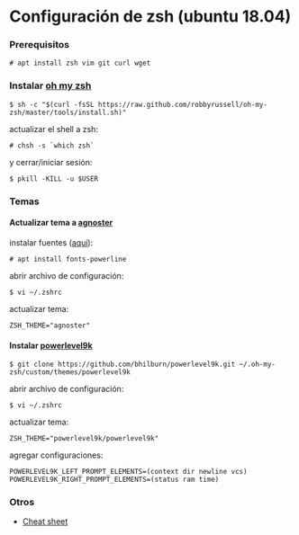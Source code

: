 # Configuración de **zsh** (ubuntu 18.04)

### Prerequisitos

```
# apt install zsh vim git curl wget
```

### Instalar [oh my zsh](https://ohmyz.sh/)

```
$ sh -c "$(curl -fsSL https://raw.github.com/robbyrussell/oh-my-zsh/master/tools/install.sh)"
```

actualizar el shell a zsh:

```
# chsh -s `which zsh`
```

y cerrar/iniciar sesión:

```
$ pkill -KILL -u $USER
```

### Temas

#### Actualizar tema a [agnoster](https://github.com/agnoster/agnoster-zsh-theme)

instalar fuentes ([aquí](https://powerline.readthedocs.io/en/latest/installation/linux.html#fonts-installation)):

```
# apt install fonts-powerline
```

abrir archivo de configuración:

```
$ vi ~/.zshrc    
```

actualizar tema:

```
ZSH_THEME="agnoster"
```

#### Instalar [powerlevel9k](https://github.com/bhilburn/powerlevel9k)

```
$ git clone https://github.com/bhilburn/powerlevel9k.git ~/.oh-my-zsh/custom/themes/powerlevel9k
```

abrir archivo de configuración:

```
$ vi ~/.zshrc    
```

actualizar tema:

```
ZSH_THEME="powerlevel9k/powerlevel9k"
```

agregar configuraciones:

```
POWERLEVEL9K_LEFT_PROMPT_ELEMENTS=(context dir newline vcs)
POWERLEVEL9K_RIGHT_PROMPT_ELEMENTS=(status ram time)
```

### Otros

- [Cheat sheet](https://github.com/robbyrussell/oh-my-zsh/wiki/Cheatsheet)
